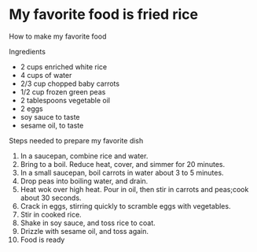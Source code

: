 <!DOCTYPE html>
<html>
 <head>
   <h1>My favorite food is fried rice</h1>
 </head>
   <p>How to make my favorite food</p>
   <p>Ingredients</p>
      <ul>
        <li>2 cups enriched white rice</li>
        <li>4 cups of water</li>
        <li>2/3 cup chopped baby carrots</li>
        <li>1/2 cup frozen green peas</li>
        <li>2 tablespoons vegetable oil</li>
        <li>2 eggs</li>
        <li>soy sauce to taste</li>
        <li>sesame oil, to taste</li>
      </ul>
   <P>Steps needed to prepare my favorite dish</p>
      <ol>
        <li>In a saucepan, combine rice and water.</li>
        <li>Bring to a boil. Reduce heat, cover, and simmer for 20 minutes.</li>
        <li>In a small saucepan, boil carrots in water about 3 to 5 minutes.</li>
        <li>Drop peas into boiling water, and drain.</li>
        <li>Heat wok over high heat. Pour in oil, then stir in carrots and peas;cook about 30 seconds.</li>
        <li>Crack in eggs, stirring quickly to scramble eggs with vegetables.</li>
        <li>Stir in cooked rice.</li>
        <li>Shake in soy sauce, and toss rice to coat.</li>
        <li>Drizzle with sesame oil, and toss again.</li>
        <li>Food is ready</li>
     <ol>
</html>
